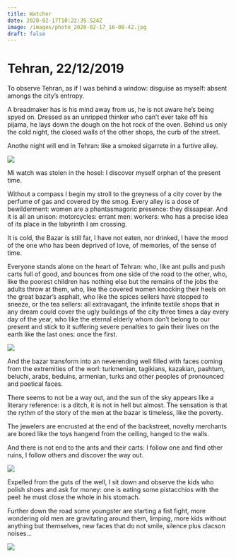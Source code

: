 ```yaml
---
title: Watcher
date: 2020-02-17T10:22:35.524Z
image: /images/photo_2020-02-17_16-08-42.jpg
draft: false
---
```

# Tehran, 22/12/2019

To observe Tehran, as if I was behind a window: disguise as myself: absent amongs the city’s entropy.

A breadmaker has is his mind away from us, he is not aware he’s being spyed on.                                       Dressed as an unripped thinker who can’t ever take off his pijama, he lays down the dough on the hot rock of the oven.                                                                                                                                                               Behind us only the cold night, the closed walls of the other shops, the curb of the street.

Anothe night will end in Tehran: like a smoked sigarrete in a furtive alley.

![](/images/photo_2020-02-17_16-15-49.jpg)

Mi watch was stolen in the hosel: I discover myself orphan of the present time.      

Without a compass I begin my stroll to the greyness of a city cover by the perfume of gas and covered by the smog.                                                                                                                 Every alley is a dose of bewilderment: women are a phantasmagoric presence: they dissapear. And it is all an unison: motorcycles: errant men: workers: who has a precise idea of its place in the labyrinth I am crossing.

It is cold, the Bazar is still far, I have not eaten, nor drinked, I have the mood of the one who has been deprived of love, of memories, of the sense of time.

Everyone stands alone on the heart of Tehran: who, like ant pulls and push carts full of good, and bounces from one side of the road to the other, who, like the poorest children has nothing else but the remains of the jobs the adults throw at them, who, like the covered women knocking their heels on the great bazar’s asphalt, who like the spices sellers have stopped to sneeze, or the tea sellers: all extravagant, the infinite textile shops that in any dream could cover the ugly buildings of the city three times a day every day of the year, who like the eternal elderly whom don’t belong to our present and stick to it suffering severe penalties to gain their lives on the earth like the last ones: once the first.

![](/images/photo_2020-02-17_16-11-12.jpg)

And the bazar transform into an neverending well filled with faces coming from the extremities of the worl: turkmenian, tagikians, kazakian, pashtum, beluchi, arabs, beduins, armenian, turks and other peoples of pronounced and poetical faces.

There seems to not be a way out, and the sun of the sky appears like a literary reference: is a ditch, it is not in hell but almost.                                                                                                     The sensation is that the rythm of the story of the men at the bazar is timeless, like the poverty.

The jewelers are encrusted at the end of the backstreet, novelty merchants are bored like the toys hangend from the ceiling, hanged to the walls.

And there is not end to the ants and their carts: I follow one and find other ruins, I follow others and discover the way out.

![](/images/photo_2020-02-17_16-12-01.jpg)

Expelled from the guts of the well, I sit down and observe the kids who polish shoes and ask for money: one is eating some pistacchios with the peel: he must close the whole in his stomach.

Further down the road some youngster are starting a fist fight, more wondering old men are gravitating around them, limping, more kids without anything but themselves, new faces that do not smile, silence plus clacson noises...

![](/images/photo_2020-02-17_16-12-53.jpg)
